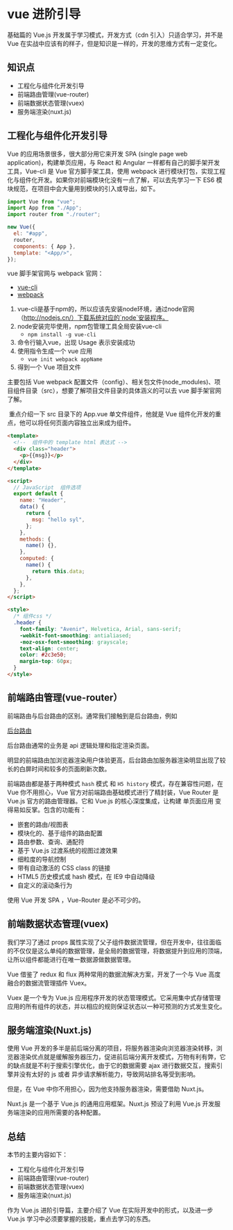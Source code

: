 # vue 进阶引导 

基础篇的 Vue.js 开发属于学习模式，开发方式（cdn 引入）只适合学习，并不是 Vue 在实战中应该有的样子，但是知识是一样的，开发的思维方式有一定变化。

## 知识点

+ 工程化与组件化开发引导
+ 前端路由管理(vue-router)
+ 前端数据状态管理(vuex)
+ 服务端渲染(nuxt.js)

##  工程化与组件化开发引导

Vue 的应用场景很多，很大部分用它来开发 SPA (single page web application)，构建单页应用，与 React 和 Angular 一样都有自己的脚手架开发工具，Vue-cli 是 Vue 官方脚手架工具，使用 webpack 进行模块打包，实现工程化与组件化开发。如果你对前端模块化没有一点了解，可以去先学习一下 ES6 模块规范，在项目中会大量用到模块的引入或导出，如下。

```js
import Vue from "vue";
import App from "./App";
import router from "./router";

new Vue({
  el: "#app",
  router,
  components: { App },
  template: "<App/>",
});
```

vue 脚手架官网与 webpack 官网：

+ [vue-cli](https://cli.vuejs.org/zh/guide/cli-service.html)
+ [webpack](https://www.webpackjs.com/)

1. vue-cli是基于npm的，所以应该先安装node环境，通过node官网（http://nodejs.cn/）下载系统对应的`node`安装程序。
2. node安装完毕使用，npm包管理工具全局安装vue-cli
	+ `npm install -g vue-cli`
3. 命令行输入vue，出现 Usage 表示安装成功
4. 使用指令生成一个 vue 应用
	+ `vue init webpack appName`
5. 得到一个 Vue 项目文件

主要包括 Vue webpack 配置文件（config）、相关包文件(node_modules)、项目组件目录（src），想要了解项目文件目录的具体涵义的可以去 vue 脚手架官网了解。

​ 重点介绍一下 src 目录下的 App.vue 单文件组件，他就是 Vue 组件化开发的重点，他可以将任何页面内容独立出来成为组件。

```html
<template>
  <!--  组件中的 template html 表达式 -->
  <div class="header">
    <p>{{msg}}</p>
  </div>
</template>

<script>
  // JavaScript  组件选项
  export default {
    name: "Header",
    data() {
      return {
        msg: "hello syl",
      };
    },
    methods: {
      name() {},
    },
    computed: {
      name() {
        return this.data;
      },
    },
  };
</script>

<style>
  /* 组件css */
  .header {
    font-family: "Avenir", Helvetica, Arial, sans-serif;
    -webkit-font-smoothing: antialiased;
    -moz-osx-font-smoothing: grayscale;
    text-align: center;
    color: #2c3e50;
    margin-top: 60px;
  }
</style>
```

## 前端路由管理(vue-router）

前端路由与后台路由的区别。通常我们接触到是后台路由，例如

[后台路由](https://developer.mozilla.org/en-US/docs/Web/Web_Components)

后台路由通常的业务是 api 逻辑处理和指定渲染页面。

明显的前端路由加浏览器渲染用户体验更高，后台路由加服务器渲染明显出现了较长的白屏时间和较多的页面刷新次数。

前端路由都是基于两种模式 `hash` 模式 和 `H5 history` 模式，存在兼容性问题，在 Vue 你不用担心，Vue 官方对前端路由基础模式进行了精封装，Vue Router 是 Vue.js 官方的路由管理器。它和 Vue.js 的核心深度集成，让构建 单页面应用 变得易如反掌。包含的功能有：


+ 嵌套的路由/视图表
+ 模块化的、基于组件的路由配置
+ 路由参数、查询、通配符
+ 基于 Vue.js 过渡系统的视图过渡效果
+ 细粒度的导航控制
+ 带有自动激活的 CSS class 的链接
+ HTML5 历史模式或 hash 模式，在 IE9 中自动降级
+ 自定义的滚动条行为

使用 Vue 开发 SPA ，Vue-Router 是必不可少的。

##  前端数据状态管理(vuex)

我们学习了通过 props 属性实现了父子组件数据流管理，但在开发中，往往面临的不仅仅是这么单纯的数据管理，是全局的数据管理，将数据提升到应用的顶端，让所以组件都能进行在唯一数据源做数据管理。

Vue 借鉴了 redux 和 flux 两种常用的数据流解决方案，开发了一个与 Vue 高度融合的数据流管理插件 Vuex。

Vuex 是一个专为 Vue.js 应用程序开发的状态管理模式。它采用集中式存储管理应用的所有组件的状态，并以相应的规则保证状态以一种可预测的方式发生变化。

##  服务端渲染(Nuxt.js)

使用 Vue 开发的多半是前后端分离的项目，将服务器渲染向浏览器渲染转移，浏览器渲染优点就是缓解服务器压力，促进前后端分离开发模式，万物有利有弊，它的缺点就是不利于搜索引擎优化，由于它的数据需要 ajax 进行数据交互，搜索引擎并没有太好的 js 或者 异步请求解析能力，导致网站排名等受到影响。

但是，在 Vue 中你不用担心，因为他支持服务器渲染，需要借助 Nuxt.js。

Nuxt.js 是一个基于 Vue.js 的通用应用框架。Nuxt.js 预设了利用 Vue.js 开发服务端渲染的应用所需要的各种配置。

## 总结 

本节的主要内容如下：

+ 工程化与组件化开发引导
+ 前端路由管理(vue-router)
+ 前端数据状态管理(vuex)
+ 服务端渲染(nuxt.js)

作为 Vue.js 进阶引导篇，主要介绍了 Vue 在实际开发中的形式，以及进一步 Vue.js 学习中必须要掌握的技能，重点去学习的东西。